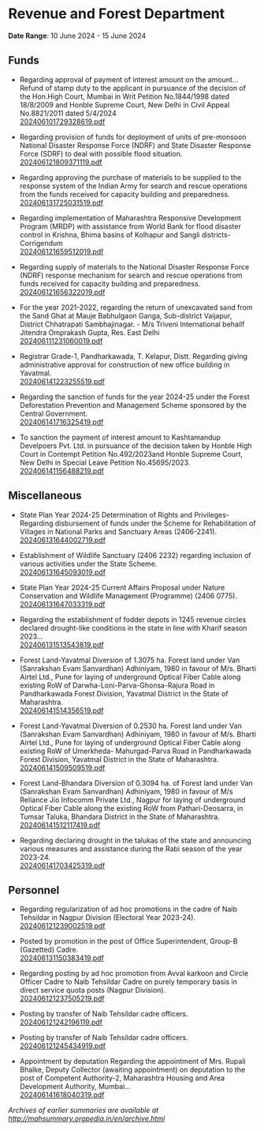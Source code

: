 # Revenue and Forest Department

**Date Range**: 10 June 2024 - 15 June 2024


## Funds
- Regarding approval of payment of interest amount on the amount... Refund of stamp duty to the applicant in pursuance of the decision of the Hon.High Court, Mumbai in Writ Petition No.1844/1998 dated 18/8/2009 and Honble Supreme Court, New Delhi in Civil Appeal No.8821/2011 dated 5/4/2024\
  [202406101729328619.pdf](https://gr.maharashtra.gov.in/Site/Upload/Government%20Resolutions/English/202406101729328619.pdf)

- Regarding provision of funds for deployment of units of pre-monsoon National Disaster Response Force (NDRF) and State Disaster Response Force (SDRF) to deal with possible flood situation.\
  [202406121809371119.pdf](https://gr.maharashtra.gov.in/Site/Upload/Government%20Resolutions/English/202406121809371119.pdf)

- Regarding approving the purchase of materials to be supplied to the response system of the Indian Army for search and rescue operations from the funds received for capacity building and preparedness.\
  [202406131725031519.pdf](https://gr.maharashtra.gov.in/Site/Upload/Government%20Resolutions/English/202406131725031519.pdf)

- Regarding implementation of Maharashtra Responsive Development Program (MRDP) with assistance from World Bank for flood disaster control in Krishna, Bhima basins of Kolhapur and Sangli districts-Corrigendum\
  [202406121659512019.pdf](https://gr.maharashtra.gov.in/Site/Upload/Government%20Resolutions/English/202406121659512019.pdf)

- Regarding supply of materials to the National Disaster Response Force (NDRF) response mechanism for search and rescue operations from funds received for capacity building and preparedness.\
  [202406121656322019.pdf](https://gr.maharashtra.gov.in/Site/Upload/Government%20Resolutions/English/202406121656322019.pdf)

- For the year 2021-2022, regarding the return of unexcavated sand from the Sand Ghat at Mauje Babhulgaon Ganga, Sub-district Vaijapur, District Chhatrapati Sambhajinagar. - M/s Triveni International behailf Jitendra Omprakash Gupta, Res. East Delhi\
  [202406111231060019.pdf](https://gr.maharashtra.gov.in/Site/Upload/Government%20Resolutions/English/202406111231060019.pdf)

- Registrar Grade-1, Pandharkawada, T. Kelapur, Distt. Regarding giving administrative approval for construction of new office building in Yavatmal.\
  [202406141223255519.pdf](https://gr.maharashtra.gov.in/Site/Upload/Government%20Resolutions/English/202406141223255519.pdf)

- Regarding the sanction of funds for the year 2024-25 under the Forest Deforestation Prevention and Management Scheme sponsored by the Central Government.\
  [202406141716325419.pdf](https://gr.maharashtra.gov.in/Site/Upload/Government%20Resolutions/English/202406141716325419.pdf)

- To sanction the payment of interest amount to Kashtamandup Develpoers Pvt. Ltd. in pursuance of the decision taken by Honble High Court in Contempt Petition No.492/2023and Honble Supreme Court, New Delhi in Special Leave Petition No.45695/2023.\
  [202406141156488219.pdf](https://gr.maharashtra.gov.in/Site/Upload/Government%20Resolutions/English/202406141156488219.pdf)

## Miscellaneous
- State Plan Year 2024-25 Determination of Rights and Privileges- Regarding disbursement of funds under the Scheme for Rehabilitation of Villages in National Parks and Sanctuary Areas (2406-2241).\
  [202406131644002719.pdf](https://gr.maharashtra.gov.in/Site/Upload/Government%20Resolutions/English/202406131644002719.pdf)

- Establishment of Wildlife Sanctuary (2406 2232) regarding inclusion of various activities under the State Scheme.\
  [202406131645093019.pdf](https://gr.maharashtra.gov.in/Site/Upload/Government%20Resolutions/English/202406131645093019.pdf)

- State Plan Year 2024-25 Current Affairs Proposal under Nature Conservation and Wildlife Management (Programme) (2406 0775).\
  [202406131647033319.pdf](https://gr.maharashtra.gov.in/Site/Upload/Government%20Resolutions/English/202406131647033319.pdf)

- Regarding the establishment of fodder depots in 1245 revenue circles declared drought-like conditions in the state in line with Kharif season 2023...\
  [202406131513543819.pdf](https://gr.maharashtra.gov.in/Site/Upload/Government%20Resolutions/English/202406131513543819.pdf)

- Forest Land-Yavatmal Diversion of 1.3075 ha. Forest land under Van (Sanrakshan Evam Sanvardhan) Adhiniyam, 1980 in favour of M/s. Bharti Airtel Ltd., Pune for laying of underground Optical Fiber Cable along existing RoW of Darwha-Loni-Parva-Ghonsa-Rajura Road in Pandharkawada Forest Division, Yavatmal District in the State of Maharashtra.\
  [202406141514356519.pdf](https://gr.maharashtra.gov.in/Site/Upload/Government%20Resolutions/English/202406141514356519.pdf)

- Forest Land-Yavatmal Diversion of 0.2530 ha. Forest land under Van (Sanrakshan Evam Sanvardhan) Adhiniyam, 1980 in favour of M/s. Bharti Airtel Ltd., Pune for laying of underground Optical Fiber Cable along existing RoW of Umerkheda- Mahurgad-Parva Road in Pandharkawada Forest Division, Yavatmal District in the State of Maharashtra.\
  [202406141509509519.pdf](https://gr.maharashtra.gov.in/Site/Upload/Government%20Resolutions/English/202406141509509519.pdf)

- Forest Land-Bhandara  Diversion of 0.3094 ha. of Forest land under Van (Sanrakshan Evam Sanvardhan) Adhiniyam, 1980 in favour of M/s Reliance Jio Infocomm Private Ltd., Nagpur for laying of underground Optical Fiber Cable along the existing RoW from Pathari-Deosarra, in Tumsar Taluka, Bhandara District in the State of Maharashtra.\
  [202406141512117419.pdf](https://gr.maharashtra.gov.in/Site/Upload/Government%20Resolutions/English/202406141512117419.pdf)

- Regarding declaring drought in the talukas of the state and announcing various measures and assistance during the Rabi season of the year 2023-24.\
  [202406141703425319.pdf](https://gr.maharashtra.gov.in/Site/Upload/Government%20Resolutions/English/202406141703425319.pdf)

## Personnel
- Regarding regularization of ad hoc promotions in the cadre of Naib Tehsildar in Nagpur Division (Electoral Year 2023-24).\
  [202406121239002519.pdf](https://gr.maharashtra.gov.in/Site/Upload/Government%20Resolutions/English/202406121239002519....pdf)

- Posted by promotion in the post of Office Superintendent, Group-B (Gazetted) Cadre.\
  [202406131150383419.pdf](https://gr.maharashtra.gov.in/Site/Upload/Government%20Resolutions/English/202406131150383419.pdf)

- Regarding posting by ad hoc promotion from Avval karkoon and Circle Officer Cadre to Naib Tehsildar Cadre on purely temporary basis in direct service quota posts (Nagpur Division).\
  [202406121237505219.pdf](https://gr.maharashtra.gov.in/Site/Upload/Government%20Resolutions/English/202406121237505219.pdf)

- Posting by transfer of Naib Tehsildar cadre officers.\
  [202406121242196119.pdf](https://gr.maharashtra.gov.in/Site/Upload/Government%20Resolutions/English/202406121242196119.pdf)

- Posting by transfer of Naib Tehsildar cadre officers.\
  [202406121245434919.pdf](https://gr.maharashtra.gov.in/Site/Upload/Government%20Resolutions/English/202406121245434919.pdf)

- Appointment by deputation Regarding the appointment of Mrs. Rupali Bhalke, Deputy Collector (awaiting appointment) on deputation to the post of Competent Authority-2, Maharashtra Housing and Area Development Authority, Mumbai...\
  [202406141618040319.pdf](https://gr.maharashtra.gov.in/Site/Upload/Government%20Resolutions/English/202406141618040319.pdf)


*Archives of earlier summaries are available at http://mahsummary.orgpedia.in/en/archive.html*